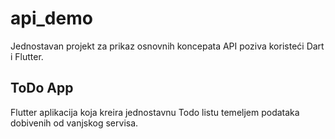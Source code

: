 # api_demo

Jednostavan projekt za prikaz osnovnih koncepata API poziva koristeći Dart i Flutter.

## ToDo App

Flutter aplikacija koja kreira jednostavnu Todo listu temeljem podataka dobivenih od vanjskog servisa.